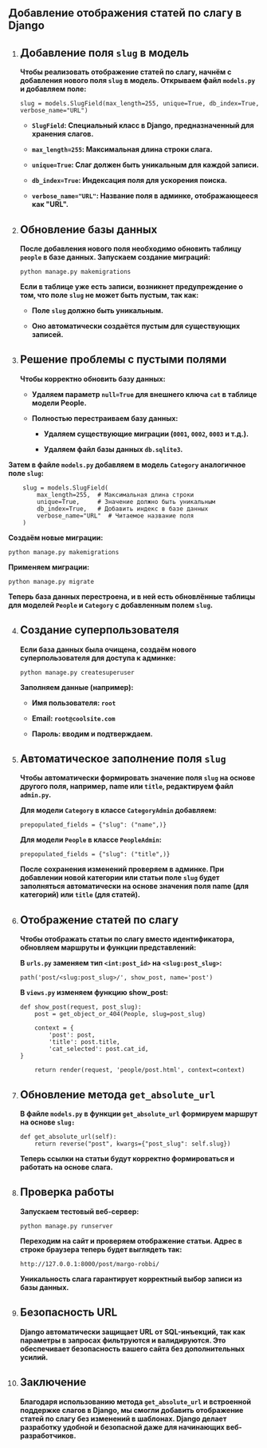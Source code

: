 ## Добавление отображения статей по слагу в Django

1. ## Добавление поля ```slug``` в модель

    **Чтобы реализовать отображение статей по слагу, начнём с добавления нового поля ```slug``` в модель. Открываем файл ```models.py``` и добавляем поле:**

    ```
    slug = models.SlugField(max_length=255, unique=True, db_index=True, verbose_name="URL")
    ```

   * **```SlugField```: Специальный класс в Django, предназначенный для хранения слагов.**

   * **```max_length=255```: Максимальная длина строки слага.**

   * **```unique=True```: Слаг должен быть уникальным для каждой записи.**

   * **```db_index=True```: Индексация поля для ускорения поиска.**

   * **```verbose_name="URL"```: Название поля в админке, отображающееся как "URL".**

2. ## Обновление базы данных

    **После добавления нового поля необходимо обновить таблицу ```people``` в базе данных. Запускаем создание миграций:**

    ```
    python manage.py makemigrations
    ```
    **Если в таблице уже есть записи, возникнет предупреждение о том, что поле ```slug``` не может быть пустым, так как:**

   * **Поле ```slug``` должно быть уникальным.**

   * **Оно автоматически создаётся пустым для существующих записей.**

3. ## Решение проблемы с пустыми полями

    **Чтобы корректно обновить базу данных:**

   * **Удаляем параметр ```null=True``` для внешнего ключа ```cat``` в таблице модели People.**

   * **Полностью перестраиваем базу данных:**

      * **Удаляем существующие миграции (```0001```, ```0002```, ```0003``` и т.д.).**

      * **Удаляем файл базы данных ```db.sqlite3```.**

**Затем в файле ```models.py``` добавляем в модель ```Category``` аналогичное поле ```slug```:**
```
    slug = models.SlugField(  
        max_length=255,  # Максимальная длина строки
        unique=True,     # Значение должно быть уникальным
        db_index=True,   # Добавить индекс в базе данных
        verbose_name="URL"  # Читаемое название поля
    )
```
**Создаём новые миграции:**
```
python manage.py makemigrations
```
**Применяем миграции:**
```
python manage.py migrate
```
**Теперь база данных перестроена, и в ней есть обновлённые таблицы для моделей ```People``` и ```Category``` с добавленным полем ```slug```.**

4. ## Создание суперпользователя

    **Если база данных была очищена, создаём нового суперпользователя для доступа к админке:**
    ```
    python manage.py createsuperuser
    ```
    **Заполняем данные (например):**

    * **Имя пользователя: ```root```**

    * **Email: ```root@coolsite.com```**

    * **Пароль: вводим и подтверждаем.**

5. ## Автоматическое заполнение поля ```slug```

    **Чтобы автоматически формировать значение поля ```slug``` на основе другого поля, например, name или ```title```, редактируем файл ```admin.py```.**

    **Для модели ```Category``` в классе ```CategoryAdmin``` добавляем:**
    ```
    prepopulated_fields = {"slug": ("name",)}
    ```
    **Для модели ```People``` в классе ```PeopleAdmin```:**
    ```
    prepopulated_fields = {"slug": ("title",)}
    ```
    **После сохранения изменений проверяем в админке. При добавлении новой категории или статьи поле ```slug``` будет заполняться автоматически на основе значения поля name (для категорий) или ```title``` (для статей).**

6. ## Отображение статей по слагу

    **Чтобы отображать статьи по слагу вместо идентификатора, обновляем маршруты и функции представлений:**
    
    **В ```urls.py``` заменяем тип ```<int:post_id>``` на ```<slug:post_slug>```:**
    ```
    path('post/<slug:post_slug>/', show_post, name='post')
    ```
    **В ```views.py``` изменяем функцию show_post:**
    
    ```
    def show_post(request, post_slug):
        post = get_object_or_404(People, slug=post_slug)

        context = {
            'post': post,
            'title': post.title,
            'cat_selected': post.cat_id,  
    }

        return render(request, 'people/post.html', context=context)
    ```
7. ## Обновление метода ```get_absolute_url```

    **В файле ```models.py``` в функции ```get_absolute_url``` формируем маршрут на основе ```slug:```**
    ```
    def get_absolute_url(self):
        return reverse("post", kwargs={"post_slug": self.slug})
    ```
    **Теперь ссылки на статьи будут корректно формироваться и работать на основе слага.**

8. ## Проверка работы

    **Запускаем тестовый веб-сервер:**
    ```
    python manage.py runserver
    ```
    **Переходим на сайт и проверяем отображение статьи. Адрес в строке браузера теперь будет выглядеть так:**
    ```
    http://127.0.0.1:8000/post/margo-robbi/
    ```
    **Уникальность слага гарантирует корректный выбор записи из базы данных.**

9. ## Безопасность URL

    **Django автоматически защищает URL от SQL-инъекций, так как параметры в запросах фильтруются и валидируются. Это обеспечивает безопасность вашего сайта без дополнительных усилий.**

10. ## Заключение

    **Благодаря использованию метода ```get_absolute_url``` и встроенной поддержке слагов в Django, мы смогли добавить отображение статей по слагу без изменений в шаблонах. Django делает разработку удобной и безопасной даже для начинающих веб-разработчиков.**